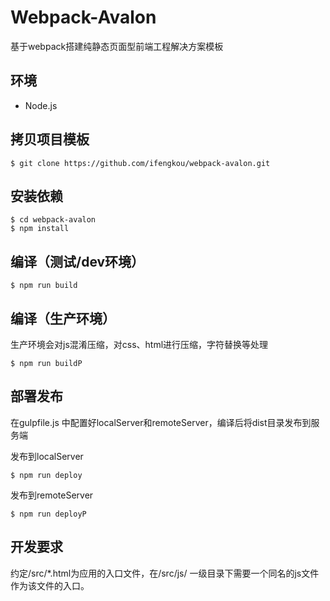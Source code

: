 # Webpack-Avalon #
基于webpack搭建纯静态页面型前端工程解决方案模板

## 环境 ##

- Node.js

## 拷贝项目模板 ##

    $ git clone https://github.com/ifengkou/webpack-avalon.git

## 安装依赖 ##

    $ cd webpack-avalon
	$ npm install

## 编译（测试/dev环境） ##

    $ npm run build

## 编译（生产环境） ##

生产环境会对js混淆压缩，对css、html进行压缩，字符替换等处理

    $ npm run buildP

## 部署发布 ##

在gulpfile.js 中配置好localServer和remoteServer，编译后将dist目录发布到服务端

发布到localServer

    $ npm run deploy

发布到remoteServer

    $ npm run deployP

## 开发要求 ##

约定/src/*.html为应用的入口文件，在/src/js/ 一级目录下需要一个同名的js文件作为该文件的入口。

